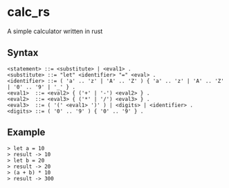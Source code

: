 # calc_rs
A simple calculator written in rust

## Syntax
```
<statement> ::= <substitute> | <eval1> .
<substitute> ::= "let" <identifier> "=" <eval> .
<identifier> ::= ( 'a' .. 'z' | 'A' .. 'Z' ) { 'a' .. 'z' | 'A' .. 'Z' | '0' .. '9' | '_' } .
<eval1>  ::= <eval2> { ('+' | '-') <eval2> } .
<eval2>  ::= <eval3> { ('*' | '/') <eval3> } .
<eval3>  ::= ( '(' <eval1> ')' ) | <digits> | <identifier> .
<digits> ::= ( '0' .. '9' ) { '0' .. '9' } .
```

## Example
```
> let a = 10
> result -> 10
> let b = 20
> result -> 20
> (a + b) * 10
> result -> 300
```
